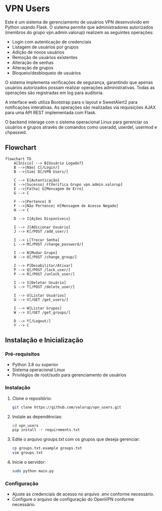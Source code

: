 # VPN Users

Este é um sistema de gerenciamento de usuários VPN desenvolvido em Python usando Flask. O sistema permite que administradores autorizados (membros do grupo vpn.admin.valorup) realizem as seguintes operações:

- Login com autenticação de credenciais
- Listagem de usuários por grupos
- Adição de novos usuários
- Remoção de usuários existentes 
- Alteração de senhas
- Alteração de grupos
- Bloqueio/desbloqueio de usuários

O sistema implementa verificações de segurança, garantindo que apenas usuários autorizados possam realizar operações administrativas. Todas as operações são registradas em log para auditoria.

A interface web utiliza Bootstrap para o layout e SweetAlert2 para notificações interativas. As operações são realizadas via requisições AJAX para uma API REST implementada com Flask.

O backend interage com o sistema operacional Linux para gerenciar os usuários e grupos através de comandos como useradd, userdel, usermod e chpasswd.


## Flowchart

```mermaid
flowchart TD
    A[Início] --> B{Usuário Logado?}
    B -->|Não| C[/Login/]
    B -->|Sim| D[/VPN Users/]

    C --> E{Autenticação}
    E -->|Sucesso| F[Verifica Grupo vpn.admin.valorup]
    E -->|Falha| G[Mensagem de Erro]
    G --> C
    
    F -->|Pertence| D
    F -->|Não Pertence| H[Mensagem de Acesso Negado]
    H --> C

    D --> I{Ações Disponíveis}
    
    I --> J[Adicionar Usuário]
    J --> K[/POST /add_user/]
    
    I --> L[Trocar Senha]
    L --> M[/POST /change_password/]
    
    I --> N[Mudar Grupo]
    N --> O[/POST /change_group/]
    
    I --> P[Desabilitar/Ativar]
    P --> Q[/POST /lock_user/]
    P --> R[/POST /unlock_user/]
    
    I --> S[Deletar Usuário]
    S --> T[/POST /delete_user/]
    
    I --> U[Listar Usuários]
    U --> V[/GET /get_users/]
    
    I --> W[Listar Grupos]
    W --> X[/GET /get_groups/]
    
    D --> Y[/Logout/]
    Y --> C
```


## Instalação e Inicialização

### Pré-requisitos

- Python 3.8 ou superior
- Sistema operacional Linux
- Privilégios de root/sudo para gerenciamento de usuários

### Instalação

1. Clone o repositório:
    ```bash 
    git clone https://github.com/valorup/vpn_users.git
    ```
2. Instale as dependências:
    ```bash
    cd vpn_users
    pip install -r requirements.txt
    ```
3. Edite o arquivo groups.txt com os grupos que deseja gerenciar:
    ```bash
    cp groups.txt.example groups.txt
    vim groups.txt
    ```
4. Inicie o servidor:
    ```bash
    sudo python main.py
    ```

### Configuração

- Ajuste as credenciais de acesso no arquivo .env conforme necessário.
- Configure o arquivo de configuração do OpenVPN conforme necessário.
